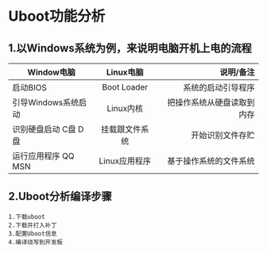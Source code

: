 # Uboot功能分析
## 1.以Windows系统为例，来说明电脑开机上电的流程
Window电脑|Linux电脑|说明/备注
---|:--:|---:
启动BIOS|Boot Loader|系统的启动引导程序
引导Windows系统启动|Linux内核|把操作系统从硬盘读取到内存
识别硬盘启动 C盘 D盘|挂载跟文件系统|开始识别文件存贮
运行应用程序 QQ MSN|Linux应用程序|基于操作系统的文件系统



## 2.Uboot分析编译步骤
    1.下载uboot
    2.下载并打入补丁
    3.配置Uboot信息
    4.编译烧写到开发板